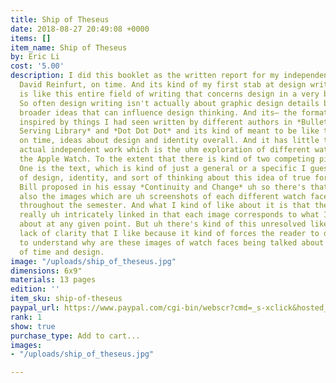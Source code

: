 ```yaml
---
title: Ship of Theseus
date: 2018-08-27 20:49:08 +0000
items: []
item_name: Ship of Theseus
by: Eric Li
cost: '5.00'
description: I did this booklet as the written report for my independent work with
  David Reinfurt, on time. And its kind of my first stab at design writing, which
  is like this entire field of writing that concerns design in a very broad sense.
  So often design writing isn't actually about graphic design details but sort of
  broader ideas that can influence design thinking. And its– the format is loosely
  inspired by things I had seen written by different authors in *Bulletins of the
  Serving Library* and *Dot Dot Dot* and its kind of meant to be like the a discussion
  on time, ideas about design and identity overall. And it has little to do with my
  actual independent work which is the uhm exploration of different watch faces for
  the Apple Watch. To the extent that there is kind of two competing pieces in here.
  One is the text, which is kind of just a general or a specific I guess discussion
  of design, identity, and sort of thinking about this idea of true form that Max
  Bill proposed in his essay *Continuity and Change* uh so there's that and there's
  also the images which are uh screenshots of each different watch face I designed
  throughout the semester. And what I kind of like about it is that the two are actually
  really uh intricately linked in that each image corresponds to what I'm talking
  about at any given point. But uh there's kind of this unresolved like like there's
  lack of clarity that I like because it kind of forces the reader to dig in and try
  to understand why are these images of watch faces being talked about in this discussion
  of time and design.
image: "/uploads/ship_of_theseus.jpg"
dimensions: 6x9"
materials: 13 pages
edition: ''
item_sku: ship-of-theseus
paypal_url: https://www.paypal.com/cgi-bin/webscr?cmd=_s-xclick&hosted_button_id=JM5Q685A6XULW
rank: 1
show: true
purchase_type: Add to cart...
images:
- "/uploads/ship_of_theseus.jpg"

---
```

